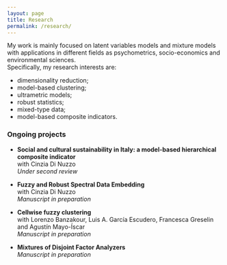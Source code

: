 ```yaml
---
layout: page
title: Research
permalink: /research/
---
```


My work is mainly focused on latent variables models and mixture models with applications in different fields as psychometrics, socio-economics and environmental sciences. \
Specifically, my research interests are:
- dimensionality reduction;
- model-based clustering;
- ultrametric models;
- robust statistics;
- mixed-type data;
- model-based composite indicators.

### Ongoing projects

- **Social and cultural sustainability in Italy: a model-based hierarchical composite indicator** \
with Cinzia Di Nuzzo \
_Under second review_

- **Fuzzy and Robust Spectral Data Embedding** \
with Cinzia Di Nuzzo \
_Manuscript in preparation_

- **Cellwise fuzzy clustering** \
with Lorenzo Banzakour, Luis A. García Escudero, Francesca Greselin and Agustín Mayo-Íscar \
_Manuscript in preparation_

- **Mixtures of Disjoint Factor Analyzers** \
_Manuscript in preparation_















